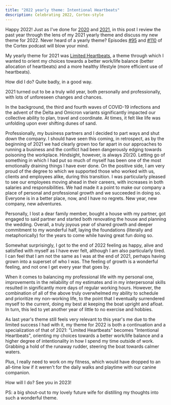 ```yaml
---
title: "2022 yearly theme: Intentional Heartbeats"
description: Celebrating 2022, Cortex-style
---
```


Happy 2022! Just as I've done for [2020][2] and [2021][1], in this post I review the past year through the lens of my 2021 yearly theme and discuss my new theme for 2022. Never heard of a yearly theme? Episodes [#95][4] and [#110][3] of the Cortex podcast will blow your mind.

My yearly theme for 2021 was [Limited Heartbeats][1], a theme through which I wanted to orient my choices towards a better work/life balance (better allocation of heartbeats) and a more healthy lifestyle (more efficient use of heartbeats).

How did I do? Quite badly, in a good way. 

2021 turned out to be a truly wild year, both personally and professionally, with lots of unforeseen changes and chances.

In the background, the third and fourth waves of COVID-19 infections and the advent of the Delta and Omicron variants significantly impacted our collective ability to plan, travel and coordinate. At times, it felt like life was unfolding upon ever shifting dunes of sand.

Professionally, my business partners and I decided to part ways and shut down the company. I should have seen this coming, in retrospect, as by the beginning of 2021 we had clearly grown too far apart in our approaches to running a business and the conflict had been dangerously edging towards poisoning the workplace. Hindsight, however, is always 20/20. Letting go of something in which I had put so much of myself has been one of the most emotionally draining things I have ever done. On the positive side, I am very proud of the degree to which we supported those who worked with us, clients and employees alike, during this transition. I was particularly pleased to see our employees moving ahead in their careers, with increases in both salaries and responsibilities. We had made it a point to make our company a place of personal and professional growth and we succeeded in doing so. Everyone is in a better place, now, and I have no regrets. New year, new company, new adventures.

Personally, I lost a dear family member, bought a house with my partner, got engaged to said partner and started both renovating the house and planning the wedding. Overall, a truly joyous year of shared growth and deeper commitment to my wonderful half, laying the foundations (literally and metaphorically) for the years to come while having great fun doing so.

Somewhat surprisingly, I got to the end of 2022 feeling as happy, alive and satisfied with myself as I have ever felt, although I am also particularly tired. I can feel that I am not the same as I was at the end of 2021, perhaps having grown into a superset of who I was. The feeling of growth is a wonderful feeling, and not one I get every year that goes by. 

When it comes to balancing my professional life with my personal one, improvements in the reliability of my estimates and in my interpersonal skills resulted in significantly more days of regular working hours. However, the combination of all of the above truly overwhelmed my ability to schedule and prioritize my non-working life, to the point that I eventually surrendered myself to the current, doing my best at keeping the boat upright and afloat. In turn, this led to yet another year of little to no exercise and hobbies.

As last year's theme still feels very relevant to this year's me due to the limited success I had with it, my theme for 2022 is both a continuation and a specialization of that of 2021: "Limited Heartbeats" becomes "Intentional Heartbeats", orienting my choices towards a better work/life balance and a higher degree of intentionality in how I spend my time outside of work. Grabbing a hold of the runaway rudder, steering the boat towards calmer waters.

Plus, I really need to work on my fitness, which would have dropped to an all-time low if it weren't for the daily walks and playtime with our canine companion.

How will I do? See you in 2023!

PS: a big shout-out to my lovely future wife for distilling my thoughts into such a wonderful theme.

[1]: https://treesandrobots.com/2020/12/yearly-theme-2021-year-of-limited-heartbeats.html
[2]: https://treesandrobots.com/2020/01/yearly-theme-2020-system-consolidation.html
[3]: https://www.relay.fm/cortex/110
[4]: https://www.relay.fm/cortex/95
